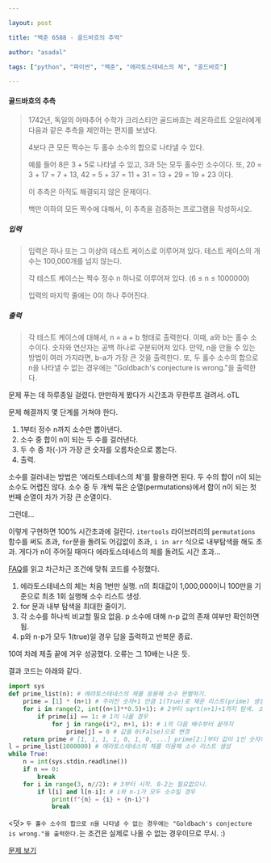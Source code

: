 ```yaml
---

layout: post

title: "백준 6588 - 골드바흐의 추억"

author: "asadal"

tags: ["python", "파이썬", "백준", "에라토스테네스의 체", "골드바흐"]

---
```


#### 골드바흐의 추측

>1742년, 독일의 아마추어 수학가 크리스티안 골드바흐는 레온하르트 오일러에게 다음과 같은 추측을 제안하는 편지를 보냈다.
>
>4보다 큰 모든 짝수는 두 홀수 소수의 합으로 나타낼 수 있다.
>
>예를 들어 8은 3 + 5로 나타낼 수 있고, 3과 5는 모두 홀수인 소수이다. 또, 20 = 3 + 17 = 7 + 13, 42 = 5 + 37 = 11 + 31 = 13 + 29 = 19 + 23 이다.
>
>이 추측은 아직도 해결되지 않은 문제이다.
>
>백만 이하의 모든 짝수에 대해서, 이 추측을 검증하는 프로그램을 작성하시오.

##### 입력

>입력은 하나 또는 그 이상의 테스트 케이스로 이루어져 있다. 테스트 케이스의 개수는 100,000개를 넘지 않는다.
>
>각 테스트 케이스는 짝수 정수 n 하나로 이루어져 있다. (6 ≤ n ≤ 1000000)
>
>입력의 마지막 줄에는 0이 하나 주어진다.

##### 출력

> 각 테스트 케이스에 대해서, n = a + b 형태로 출력한다. 이때, a와 b는 홀수 소수이다. 숫자와 연산자는 공백 하나로 구분되어져 있다. 만약, n을 만들 수 있는 방법이 여러 가지라면, b-a가 가장 큰 것을 출력한다. 또, 두 홀수 소수의 합으로 n을 나타낼 수 없는 경우에는 "Goldbach's conjecture is wrong."을 출력한다.

문제 푸는 데 하루종일 걸렸다. 만만하게 봤다가 시간초과 무한루프 걸려서. oTL

문제 해결까지 몇 단계를 거쳐야 한다.

1. 1부터 정수 n까지 소수만 뽑아낸다.
2. 소수 중 합이 n이 되는 두 수를 걸러낸다.
3. 두 수 중 차(-)가 가장 큰 숫자를 오름차순으로 뽑는다.
4. 출력.

소수를 걸러내는 방법은 \'에라토스테네스의 체\'를 활용하면 된다. 두 수의 합이 n이 되는 소수도 어렵진 않다. 소수 중 두 개씩 묶은 순열(permutations)에서 합이 n이 되는 첫 번째 순열이 차가 가장 큰 순열이다.

그런데...

이렇게 구현하면 100% 시간초과에 걸린다. ```itertools``` 라이브러리의  ```permutations``` 함수를 써도 초과, ```for```문을 돌려도 어김없이 초과, ```i in arr``` 식으로 내부탐색을 해도 초과. 게다가 n이 주어질 때마다 에라토스테네스의 체를 돌려도 시간 초과...

[FAQ](https://www.acmicpc.net/board/view/44906)를 읽고 차근차근 조건에 맞춰 코드를 수정했다.

1. 에라토스테네스의 체는 처음 1번만 실행. n의 최대값이 1,000,000이니 100만을 기준으로 최초 1회 실행해 소수 리스트 생성.
2. for 문과 내부 탐색을 최대한 줄이기. 
3. 각 소수를 하나씩 비교할 필요 없음. p 소수에 대해 n-p 값의 존재 여부만 확인하면 됨.
4. p와 n-p가 모두 1(true)일 경우 답을 출력하고 반복문 종료.

10여 차례 제출 끝에 겨우 성공했다. 오류는 그 10배는 나온 듯. 

결과 코드는 아래와 같다.

```python
import sys
def prime_list(n): # 에라토스테네스의 체를 응용해 소수 판별하기.
    prime = [1] * (n+1) # 주어진 숫자+1 만큼 1(True)로 채운 리스트(prime) 생성. 리스트 첫 인덱스가 0이기 때문.
    for i in range(2, int((n+1)**0.5)+1): # 2부터 sqrt(n+1)+1까지 탐색. 소수의 최대값은 sqrt(n)이니까.
        if prime[i] == 1: # 1이 나올 경우
            for j in range(i*2, n+1, i): # i의 다음 배수부터 끝까지 
                prime[j] = 0 # 값을 0(False)으로 변경
    return prime # [1, 1, 1, 1, 0, 1, 0, ...] prime[2:]부터 값이 1인 숫자의 인덱스 값이 소수임.
l = prime_list(1000000) # 에라토스테네스의 체를 이용해 소수 리스트 생성
while True:
    n = int(sys.stdin.readline())
    if n == 0:
        break
    for i in range(3, n//2): # 3부터 시작. 0-2는 필요없으니. 
        if l[i] and l[n-i]: # i와 n-i가 모두 소수일 경우
            print(f"{n} = {i} + {n-i}")
            break
```

<덧> ```두 홀수 소수의 합으로 n을 나타낼 수 없는 경우에는 "Goldbach's conjecture is wrong."을 출력한다.```는 조건은 실제로 나올 수 없는 경우이므로 무시. :)

[문제 보기](https://www.acmicpc.net/problem/6588) 